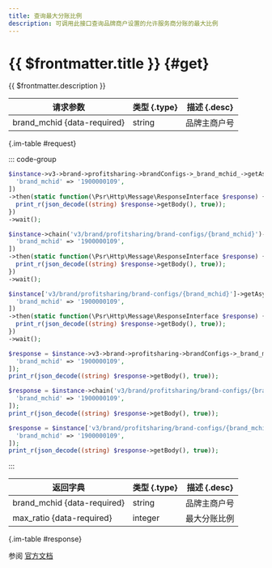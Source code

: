 ```yaml
---
title: 查询最大分账比例
description: 可调用此接口查询品牌商户设置的允许服务商分账的最大比例
---
```


# {{ $frontmatter.title }} {#get}

{{ $frontmatter.description }}

| 请求参数 | 类型 {.type} | 描述 {.desc}
| --- | --- | ---
| brand_mchid {data-required} | string | 品牌主商户号

{.im-table #request}

::: code-group

```php [异步纯链式]
$instance->v3->brand->profitsharing->brandConfigs->_brand_mchid_->getAsync([
  'brand_mchid' => '1900000109',
])
->then(static function(\Psr\Http\Message\ResponseInterface $response) {
  print_r(json_decode((string) $response->getBody(), true));
})
->wait();
```

```php [异步声明式]
$instance->chain('v3/brand/profitsharing/brand-configs/{brand_mchid}')->getAsync([
  'brand_mchid' => '1900000109',
])
->then(static function(\Psr\Http\Message\ResponseInterface $response) {
  print_r(json_decode((string) $response->getBody(), true));
})
->wait();
```

```php [异步属性式]
$instance['v3/brand/profitsharing/brand-configs/{brand_mchid}']->getAsync([
  'brand_mchid' => '1900000109',
])
->then(static function(\Psr\Http\Message\ResponseInterface $response) {
  print_r(json_decode((string) $response->getBody(), true));
})
->wait();
```

```php [同步纯链式]
$response = $instance->v3->brand->profitsharing->brandConfigs->_brand_mchid_->get([
  'brand_mchid' => '1900000109',
]);
print_r(json_decode((string) $response->getBody(), true));
```

```php [同步声明式]
$response = $instance->chain('v3/brand/profitsharing/brand-configs/{brand_mchid}')->get([
  'brand_mchid' => '1900000109',
]);
print_r(json_decode((string) $response->getBody(), true));
```

```php [同步属性式]
$response = $instance['v3/brand/profitsharing/brand-configs/{brand_mchid}']->get([
  'brand_mchid' => '1900000109',
]);
print_r(json_decode((string) $response->getBody(), true));
```

:::

| 返回字典 | 类型 {.type} | 描述 {.desc}
| --- | --- | ---
| brand_mchid {data-required}| string | 品牌主商户号
| max_ratio {data-required}| integer | 最大分账比例

{.im-table #response}

参阅 [官方文档](https://pay.weixin.qq.com/wiki/doc/apiv3_partner/apis/chapter8_7_10.shtml)
